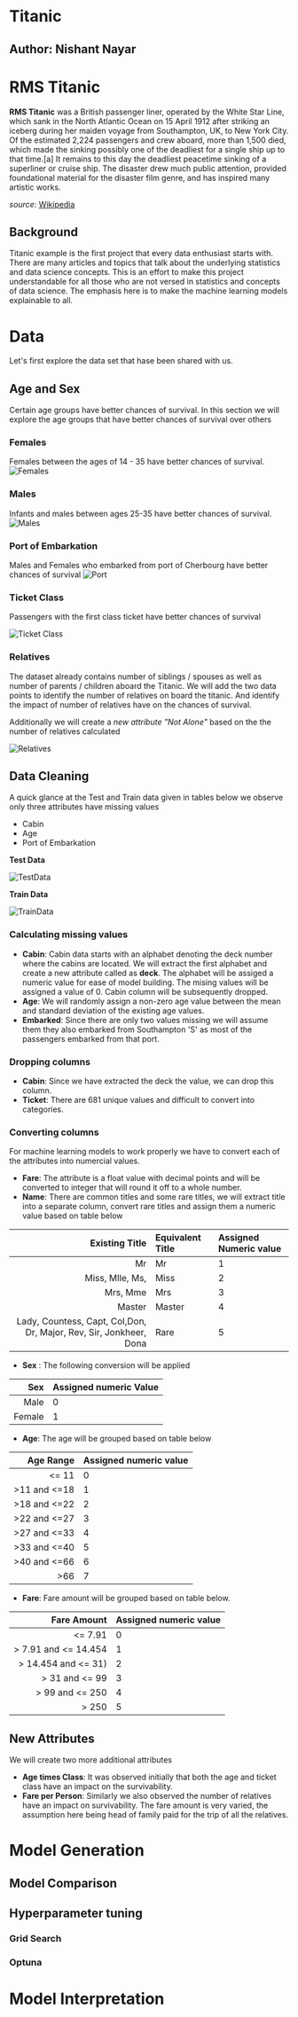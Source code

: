 # Titanic
## Author: Nishant Nayar

# RMS Titanic
**RMS Titanic** was a British passenger liner, operated by the White Star Line, which sank in the North Atlantic Ocean on 15 April 1912 after striking an iceberg during her maiden voyage from Southampton, UK, to New York City. Of the estimated 2,224 passengers and crew aboard, more than 1,500 died, which made the sinking possibly one of the deadliest for a single ship up to that time.[a] It remains to this day the deadliest peacetime sinking of a superliner or cruise ship. The disaster drew much public attention, provided foundational material for the disaster film genre, and has inspired many artistic works. 

*source*: [Wikipedia](https://en.wikipedia.org/wiki/Titanic)

## Background

Titanic example is the first project that every data enthusiast starts with. There are many articles and topics that talk about the underlying statistics and data science concepts. This is an effort to make this project understandable for all those who are not versed in statistics and concepts of data science. The emphasis here is to make the machine learning models explainable to all.

# Data
Let's first explore the data set that hase been shared with us.

## Age and Sex
Certain age groups have better chances of survival. In this section we will explore the age groups that have better chances of survival over others

### Females
Females between the ages of 14 - 35 have better chances of survival.
![Females](https://github.com/nishantnayar/Titanic/blob/main/img/FemaleSurvival.png?raw=true)

### Males
Infants and males between ages 25-35 have better chances of survival.
![Males](https://github.com/nishantnayar/Titanic/blob/main/img/MaleSurvival.png?raw=true)

### Port of Embarkation

Males and Females who embarked from port of Cherbourg have better chances of survival
![Port](https://github.com/nishantnayar/Titanic/blob/main/img/Embarkation.png?raw=true)


### Ticket Class
Passengers with the first class ticket have better chances of survival

![Ticket Class](https://github.com/nishantnayar/Titanic/blob/main/img/Sex-Ticket.png?raw=true)

### Relatives
The dataset already contains number of siblings / spouses as well as number of parents / children aboard the Titanic. We will add the two data points to identify the number of relatives on board the titanic. And identify the impact of number of relatives have on the chances of survival.

Additionally we will create a _new attribute "Not Alone"_ based on the the number of relatives calculated

![Relatives](https://github.com/nishantnayar/Titanic/blob/main/img/Relatives.png?raw=true)

## Data Cleaning

A quick glance at the Test and Train data given in tables below we observe only three attributes have missing values

* Cabin
* Age
* Port of Embarkation

**Test Data**

![TestData](https://github.com/nishantnayar/Titanic/blob/main/img/train_data.png?raw=true)

**Train Data**

![TrainData](https://github.com/nishantnayar/Titanic/blob/main/img/test_data.png?raw=true)

### Calculating missing values

* **Cabin**: Cabin data starts with an alphabet denoting the deck number where the cabins are located. We will extract the first alphabet and create a new attribute called as **deck**. The alphabet will be assiged a numeric value for ease of model building. The mising values will be assigned a value of 0. Cabin column will be subsequently dropped.
* **Age**: We will randomly assign a non-zero age value between the mean and standard deviation of the existing age values.
* **Embarked**: Since there are only two values missing we will assume them they also embarked from Southampton 'S' as most of the passengers embarked from that port.

### Dropping columns

* **Cabin**: Since we have extracted the deck the value, we can drop this column.
* **Ticket**: There are 681 unique values and difficult to convert into categories.

### Converting columns

For machine learning models to work properly we have to convert each of the attributes into numercial values.

* **Fare**: The attribute is a float value with decimal points and will be converted to integer that will round it off to a whole number.
* **Name**: There are common titles and some rare titles, we will extract title into a separate column, convert rare titles and assign them a numeric value based on table below

|Existing Title|Equivalent Title| Assigned Numeric value|
|---:|:---|:---|
|Mr|Mr|1|
|Miss, Mlle, Ms,|Miss|2|
|Mrs, Mme|Mrs|3|
|Master|Master|4|
|Lady, Countess, Capt, Col,Don, Dr, Major, Rev, Sir, Jonkheer, Dona|Rare|5|

* **Sex** : The following conversion will be applied

|Sex|Assigned numeric Value|
|---:|:---|
|Male|0|
|Female|1|

* **Age**: The age will be grouped based on table below

|Age Range|Assigned numeric value|
|---:|:---|
|<= 11 |0|
|>11 and <=18|1|
|>18 and <=22|2|
|>22 and <=27|3|
|>27 and <=33|4|
|>33 and <=40|5|
|>40 and <=66|6|
|>66|7|

* **Fare**: Fare amount will be grouped based on table below.

|Fare Amount|Assigned numeric value|
|---:|:---|
|<= 7.91 |0|
|> 7.91 and <= 14.454|1|
|> 14.454 and <= 31)|2|
|> 31 and <= 99|3|
|> 99 and <= 250|4|
|> 250|5|

## New Attributes
We will create two more additional attributes

* **Age times Class**: It was observed initially that both the age and ticket class have an impact on the survivability. 
* **Fare per Person**: Similarly we also observed the number of relatives have an impact on survivability. The fare amount is very varied, the assumption here being head of family paid for the trip of all the relatives.



# Model Generation

## Model Comparison

## Hyperparameter tuning
### Grid Search
### Optuna

# Model Interpretation
